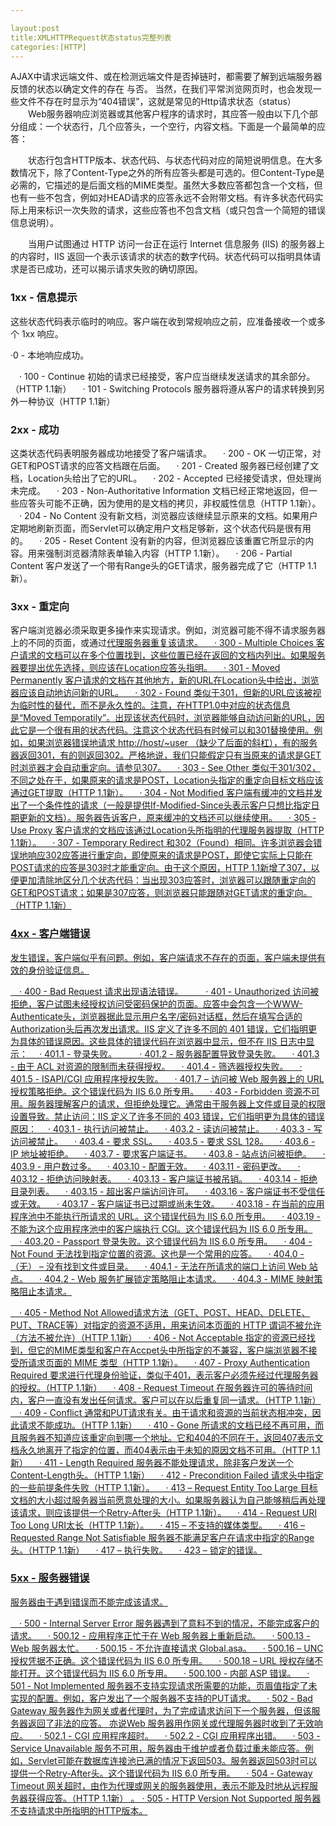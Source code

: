 ```yaml
---

layout:post
title:XMLHTTPRequest状态status完整列表
categories:[HTTP]
---
```


   AJAX中请求远端文件、或在检测远端文件是否掉链时，都需要了解到远端服务器反馈的状态以确定文件的存在 与否。
   当然，在我们平常浏览网页时，也会发现一些文件不存在时显示为“404错误”，这就是常见的Http请求状态（status）
　　Web服务器响应浏览器或其他客户程序的请求时，其应答一般由以下几个部分组成：一个状态行，几个应答头，一个空行，内容文档。下面是一个最简单的应答：

　　状态行包含HTTP版本、状态代码、与状态代码对应的简短说明信息。在大多数情况下，除了Content-Type之外的所有应答头都是可选的。但Content-Type是必需的，它描述的是后面文档的MIME类型。虽然大多数应答都包含一个文档，但也有一些不包含，例如对HEAD请求的应答永远不会附带文档。有许多状态代码实际上用来标识一次失败的请求，这些应答也不包含文档（或只包含一个简短的错误信息说明）。 

　　当用户试图通过 HTTP 访问一台正在运行 Internet 信息服务 (IIS) 的服务器上的内容时，IIS 返回一个表示该请求的状态的数字代码。状态代码可以指明具体请求是否已成功，还可以揭示请求失败的确切原因。

### 1xx - 信息提示

这些状态代码表示临时的响应。客户端在收到常规响应之前，应准备接收一个或多个 1xx 响应。

   ·0 - 本地响应成功。

　· 100 - Continue 初始的请求已经接受，客户应当继续发送请求的其余部分。（HTTP 1.1新） 
　· 101 - Switching Protocols 服务器将遵从客户的请求转换到另外一种协议（HTTP 1.1新） 

### 2xx - 成功

这类状态代码表明服务器成功地接受了客户端请求。
　· 200 - OK 一切正常，对GET和POST请求的应答文档跟在后面。 
　· 201 - Created 服务器已经创建了文档，Location头给出了它的URL。 
　· 202 - Accepted 已经接受请求，但处理尚未完成。 
　· 203 - Non-Authoritative Information 文档已经正常地返回，但一些应答头可能不正确，因为使用的是文档的拷贝，非权威性信息（HTTP 1.1新）。
　· 204 - No Content 没有新文档，浏览器应该继续显示原来的文档。如果用户定期地刷新页面，而Servlet可以确定用户文档足够新，这个状态代码是很有用的。 
　· 205 - Reset Content 没有新的内容，但浏览器应该重置它所显示的内容。用来强制浏览器清除表单输入内容（HTTP 1.1新）。 
　· 206 - Partial Content 客户发送了一个带有Range头的GET请求，服务器完成了它（HTTP 1.1新）。 

### 3xx - 重定向

客户端浏览器必须采取更多操作来实现请求。例如，浏览器可能不得不请求服务器上的不同的页面，或通过<a id="vad_2" onmouseover="if(typeof(showTitle)!='undefined'){this.title='';window.clearTimeout(hideTO);showTitle(event, this, 2,'');}" title="网络游戏没攻略？ @Vogate.com" style="font-size: 1em" onclick="" onmouseout="if(typeof(showTitle)!='undefined'){mouseIsOverLayer = false; mouseOverWhileLoad = false; hideTO = window.setTimeout('checkIfMouseOverLayer()',500);}" href="http://action.vogate.com/click/click.php?ads_id=3503&site_id=6235007045040803&click=1&url=http%3A//www.766.com%7C%u73A9%u6E38%u620F%u641E%u4E0D%u5B9A%u653B%u7565%u600E%u4E48%u529E%uFF1F%3Bhttp%3A//pao.766.com%7C%u8DD1%u8DD1%u5361%u4E01%u8F66%u624B%u628A%u624B%u6559%u4F60%u6F02%u79FB%u7EDD%u62DB%uFF01%3Bhttp%3A//www.ro2x.com%7C%u4F60%u7EDD%u5BF9%u6CA1%u770B%u8FC7%u8FD9%u4E48%u5F3A%u7684RO2%u6570%u636E%u5E93%uFF01%3Bhttp%3A//tu.766.com%7C%u4E3A%u4EC0%u4E48%u6BCF%u5929%u90FD%u6709%u8FD9%u4E48%u591A%u7537%u4EBA%u6765%u8FD9%u91CC%uFF1F%3Bhttp%3A//chd.766.com%7C%u73A9%u5F69%u8679%u5C9B%u6765%u8FD9%u91CC%u770B%u3002%u8981%u4EC0%u4E48%u6709%u4EC0%u4E48%uFF01&v=0&k=%u4EE3%u7406&s=http%3A//www.023si.com/html/79/t-13279.html&rn=942481" target="_blank">代理服务器重复该请求。
　· 300 - Multiple Choices 客户请求的文档可以在多个位置找到，这些位置已经在返回的文档内列出。如果服务器要提出优先选择，则应该在Location应答头指明。 
　· 301 - Moved Permanently 客户请求的文档在其他地方，新的URL在Location头中给出，浏览器应该自动地访问新的URL。 
　· 302 - Found 类似于301，但新的URL应该被视为临时性的替代，而不是永久性的。注意，在HTTP1.0中对应的状态信息是“Moved Temporatily”。出现该状态代码时，浏览器能够自动访问新的URL，因此它是一个很有用的状态代码。注意这个状态代码有时候可以和301替换使用。例如，如果浏览器错误地请求 http://host/~user （缺少了后面的斜杠），有的服务器返回301，有的则返回302。严格地说，我们只能假定只有当原来的请求是GET时浏览器才会自动重定向。请参见307。 
　· 303 - See Other 类似于301/302，不同之处在于，如果原来的请求是POST，Location头指定的重定向目标文档应该通过GET提取（HTTP 1.1新）。 
　· 304 - Not Modified 客户端有缓冲的文档并发出了一个条件性的请求（一般是提供If-Modified-Since头表示客户只想比指定日期更新的文档）。服务器告诉客户，原来缓冲的文档还可以继续使用。
　· 305 - Use Proxy 客户请求的文档应该通过Location头所指明的代理服务器提取（HTTP 1.1新）。 
　· 307 - Temporary Redirect 和302（Found）相同。许多浏览器会错误地响应302应答进行重定向，即使原来的请求是POST，即使它实际上只能在POST请求的应答是303时才能重定向。由于这个原因，HTTP 1.1新增了307，以便更加清除地区分几个状态代码：当出现303应答时，浏览器可以跟随重定向的GET和POST请求；如果是307应答，则浏览器只能跟随对GET请求的重定向。（HTTP 1.1新） 

### 4xx - 客户端错误

发生错误，客户端似乎有问题。例如，客户端请求不存在的页面，客户端未提供有效的身份验证信息。

　· 400 - Bad Request 请求出现语法错误。 
　
　· 401 - Unauthorized 访问被拒绝，客户试图未经授权访问受密码保护的页面。应答中会包含一个WWW-Authenticate头，浏览器据此显示用户名字/密码对话框，然后在填写合适的Authorization头后再次发出请求。IIS 定义了许多不同的 401 错误，它们指明更为具体的错误原因。这些具体的错误代码在浏览器中显示，但不在 IIS 日志中显示：
　· 401.1 - 登录失败。
　
　· 401.2 - 服务器配置导致登录失败。
　· 401.3 - 由于 ACL 对资源的限制而未获得授权。
　· 401.4 - 筛选器授权失败。
　· 401.5 - ISAPI/CGI 应用程序授权失败。
　· 401.7 – 访问被 Web 服务器上的 URL 授权策略拒绝。这个错误代码为 IIS 6.0 所专用。
　· 403 - Forbidden 资源不可用。服务器理解客户的请求，但拒绝处理它。通常由于服务器上文件或目录的权限设置导致。禁止访问：IIS 定义了许多不同的 403 错误，它们指明更为具体的错误原因：
　· 403.1 - 执行访问被禁止。
　· 403.2 - 读访问被禁止。
　· 403.3 - 写访问被禁止。
　· 403.4 - 要求 SSL。
　· 403.5 - 要求 SSL 128。
　· 403.6 - IP 地址被拒绝。
　· 403.7 - 要求客户端证书。
　· 403.8 - 站点访问被拒绝。
　· 403.9 - 用户数过多。
　· 403.10 - 配置无效。
　· 403.11 - 密码更改。
　· 403.12 - 拒绝访问映射表。
　· 403.13 - 客户端证书被吊销。
　· 403.14 - 拒绝目录列表。
　· 403.15 - 超出客户端访问许可。
　· 403.16 - 客户端证书不受信任或无效。
　· 403.17 - 客户端证书已过期或尚未生效。
　· 403.18 - 在当前的应用程序池中不能执行所请求的 URL。这个错误代码为 IIS 6.0 所专用。
　· 403.19 - 不能为这个应用程序池中的客户端执行 CGI。这个错误代码为 IIS 6.0 所专用。
　· 403.20 - Passport 登录失败。这个错误代码为 IIS 6.0 所专用。
　· 404 - Not Found 无法找到指定位置的资源。这也是一个常用的应答。 
　· 404.0 -（无） – 没有找到文件或目录。
　· 404.1 - 无法在所请求的端口上访问 Web 站点。
　· 404.2 - Web 服务扩展锁定策略阻止本请求。
　· 404.3 - MIME 映射策略阻止本请求。

　· 405 - Method Not Allowed请求方法（GET、POST、HEAD、DELETE、PUT、TRACE等）对指定的资源不适用，用来访问本页面的 HTTP 谓词不被允许（方法不被允许）（HTTP 1.1新） 
　· 406 - Not Acceptable 指定的资源已经找到，但它的MIME类型和客户在Accpet头中所指定的不兼容，客户端浏览器不接受所请求页面的 MIME 类型（HTTP 1.1新）。 
　· 407 - Proxy Authentication Required 要求进行代理身份验证，类似于401，表示客户必须先经过代理服务器的授权。（HTTP 1.1新） 
　· 408 - Request Timeout 在服务器许可的等待时间内，客户一直没有发出任何请求。客户可以在以后重复同一请求。（HTTP 1.1新）
　· 409 - Conflict 通常和PUT请求有关。由于请求和资源的当前状态相冲突，因此请求不能成功。（HTTP 1.1新） 
　· 410 - Gone 所请求的文档已经不再可用，而且服务器不知道应该重定向到哪一个地址。它和404的不同在于，返回407表示文档永久地离开了指定的位置，而404表示由于未知的原因文档不可用。（HTTP 1.1新） 
　· 411 - Length Required 服务器不能处理请求，除非客户发送一个Content-Length头。（HTTP 1.1新） 
　· 412 - Precondition Failed 请求头中指定的一些前提条件失败（HTTP 1.1新）。
　· 413 – Request Entity Too Large 目标文档的大小超过服务器当前愿意处理的大小。如果服务器认为自己能够稍后再处理该请求，则应该提供一个Retry-After头（HTTP 1.1新）。 
　· 414 - Request URI Too Long URI太长（HTTP 1.1新）。 
　· 415 – 不支持的媒体类型。
　· 416 – Requested Range Not Satisfiable 服务器不能满足客户在请求中指定的Range头。（HTTP 1.1新） 
　· 417 – 执行失败。
　· 423 – 锁定的错误。

### 5xx - 服务器错误

服务器由于遇到错误而不能完成该请求。

　· 500 - Internal Server Error 服务器遇到了意料不到的情况，不能完成客户的请求。 
　· 500.12 - 应用程序正忙于在 Web 服务器上重新启动。
　· 500.13 - Web 服务器太忙。
　· 500.15 - 不允许直接请求 Global.asa。
　· 500.16 – UNC 授权凭据不正确。这个错误代码为 IIS 6.0 所专用。
　· 500.18 – URL 授权存储不能打开。这个错误代码为 IIS 6.0 所专用。
　· 500.100 - 内部 ASP 错误。
　· 501 - Not Implemented 服务器不支持实现请求所需要的功能，页眉值指定了未实现的配置。例如，客户发出了一个服务器不支持的PUT请求。
　· 502 - Bad Gateway 服务器作为网关或者代理时，为了完成请求访问下一个服务器，但该服务器返回了非法的应答。 亦说Web 服务器用作网关或代理服务器时收到了无效响应。
　· 502.1 - CGI 应用程序超时。
　· 502.2 - CGI 应用程序出错。
　· 503 - Service Unavailable 服务不可用，服务器由于维护或者负载过重未能应答。例如，Servlet可能在数据库连接池已满的情况下返回503。服务器返回503时可以提供一个Retry-After头。这个错误代码为 IIS 6.0 所专用。
　· 504 - Gateway Timeout 网关超时，由作为代理或网关的服务器使用，表示不能及时地从远程服务器获得应答。（HTTP 1.1新） 。
· 505 - HTTP Version Not Supported 服务器不支持请求中所指明的HTTP版本。
